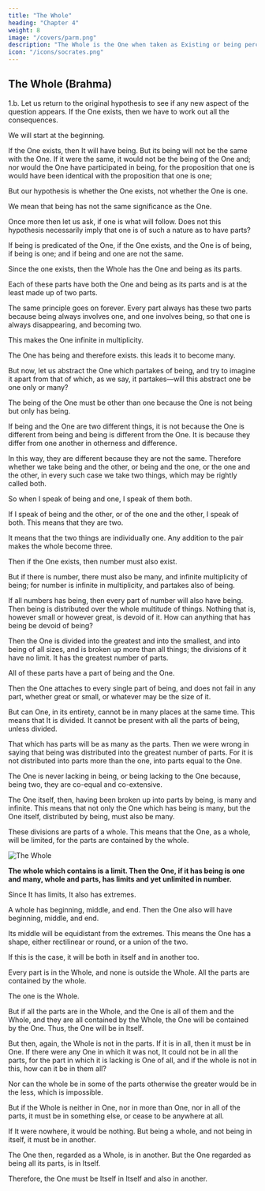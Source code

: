 ```yaml
---
title: "The Whole"
heading: "Chapter 4"
weight: 8
image: "/covers/parm.png"
description: "The Whole is the One when taken as Existing or being perceived by those inside It, as the Others"
icon: "/icons/socrates.png"
---
```




## The Whole (Brahma)

1.b. Let us return to the original hypothesis to see if any new aspect of the question appears. If the One exists, then we have to work out all the consequences.

We will start at the beginning.

If the One exists, then It will have being. But its being will not be the same with the One. If it were the same, it would not be the being of the One and; nor would the One have participated in being, for the proposition that one is would have been identical with the proposition that one is one; 

But our hypothesis is whether the One exists, not whether the One is one. 

We mean that being has not the same significance as the One. 

<!-- And when we put them together shortly, and say 'One is,' that is equivalent to saying, 'partakes of being'? -->

Once more then let us ask, if one is what will follow. Does not this hypothesis necessarily imply that one is of such a nature as to have parts?

If being is predicated of the One, if the One exists, and the One is of being, if being is one; and if being and one are not the same.



Since the one exists, then the Whole has the One and being as its parts.

<!-- And is each of these parts—one and being—to be simply called a part, or must the word 'part' be relative to the word 'whole'?

Then that which is one is both a whole and has a part? -->

<!-- Again, of the parts of the one, if it is—I mean being and one—does either fail to imply the other? is the one wanting to being, or being to the one? -->

Each of these parts have both the One and being as its parts and is at the least made up of two parts. 

The same principle goes on forever. Every part always has these two parts because being always involves one, and one involves being, so that one is always disappearing, and becoming two.

<!-- Thus, each of the parts also has in turn both one and being, --> 

This makes the One infinite in multiplicity.

The One has being and therefore exists. this leads it to become many. 

<!-- Let us take another direction. We say that the one partakes of being and therefore it is?

And in this way, the one, if it has being, has turned out to be many? -->

But now, let us abstract the One which partakes of being, and try to imagine it apart from that of which, as we say, it partakes—will this abstract one be one only or many?

The being of the One must be other than one because the One is not being but only has being.

If being and the One are two different things, it is not because the One is different from being and being is different from the One. It is because they differ from one another in otherness and difference.

In this way, they are different because they are not the same.  Therefore whether we take being and the other, or being and the one, or the one and the other, in every such case we take two things, which may be rightly called both.

<!-- In this way—you may speak of being?

And also of one?

Then now we have spoken of either of them? -->

So when I speak of being and one, I speak of them both.

If I speak of being and the other, or of the one and the other, I speak of both. This means that they are two. 

It means that the two things are individually one. Any addition to the pair makes the whole become three.

<!-- And three are odd, and two are even? -->

<!-- And if there are two there must also be twice, and if there are three there must be thrice; that is, if twice one makes two, and thrice one three?

There are two, and twice, and therefore there must be twice two; and there are three, and there is thrice, and therefore there must be thrice three?

If there are three and twice, there is twice three; and if there are two and thrice, there is thrice two?

Here, then, we have even taken even times, and odd taken odd times, and even taken odd times, and odd taken even times.

And if this is so, does any number remain which has no necessity to be? -->

Then if the One exists, then number must also exist. 

But if there is number, there must also be many, and infinite multiplicity of being; for number is infinite in multiplicity, and partakes also of being.

If all numbers has being, then every part of number will also have being. Then being is distributed over the whole multitude of things. Nothing that is, however small or however great, is devoid of it. How can anything that has being be devoid of being?

Then the One is divided into the greatest and into the smallest, and into being of all sizes, and is broken up more than all things; the divisions of it have no limit. It has the greatest number of parts. 

All of these parts have a part of being and the One. 

<!-- Is there any of these which is a part of being, and yet no part?

But if it is at all and so long as it is, it must be one, and cannot be none? -->

Then the One attaches to every single part of being, and does not fail in any part, whether great or small, or whatever may be the size of it.

But can One, in its entirety, cannot be in many places at the same time. This means that It is divided. It cannot be present with all the parts of being, unless divided.

That which has parts will be as many as the parts. Then we were wrong in saying that being was distributed into the greatest number of parts. For it is not distributed into parts more than the one, into parts equal to the One. 

The One is never lacking in being, or being lacking to the One because, being two, they are co-equal and co-extensive.

The One itself, then, having been broken up into parts by being, is many and infinite. This means that not only the One which has being is many, but the One itself, distributed by being, must also be many.

These divisions are parts of a whole. This means that the One, as a whole, will be limited, for the parts are contained by the whole.


![The Whole](/images/whole.png)

<b>The whole which contains is a limit. Then the One, if it has being is one and many, whole and parts, has limits and yet unlimited in number.</b>

Since It has limits, It also has extremes.

A whole has beginning, middle, and end. Then the One also will have beginning, middle, and end.

Its middle will be equidistant from the extremes. This means the One has a shape, either rectilinear or round, or a union of the two.

If this is the case, it will be both in itself and in another too.

Every part is in the Whole, and none is outside the Whole. All the parts are contained by the whole.

<!-- And the one is all its parts, and neither more nor less than all? -->

The one is the Whole.

But if all the parts are in the Whole, and the One is all of them and the Whole, and they are all contained by the Whole, the One will be contained by the One. Thus, the One will be in Itself.

But then, again, the Whole is not in the parts. If it is in all, then it must be in One. If there were any One in which it was not, It could not be in all the parts, for the part in which it is lacking is One of all, and if the whole is not in this, how can it be in them all?

Nor can the whole be in some of the parts otherwise the greater would be in the less, which is impossible.

But if the Whole is neither in One, nor in more than One, nor in all of the parts, it must be in something else, or cease to be anywhere at all.

If It were nowhere, it would be nothing. But being a whole, and not being in itself, it must be in another.

The One then, regarded as a Whole, is in another. But the One regarded as being all its parts, is in Itself. 

Therefore, the One must be Itself in Itself and also in another.


